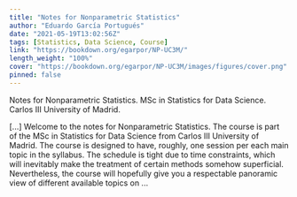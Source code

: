 ```yaml
---
title: "Notes for Nonparametric Statistics"
author: "Eduardo García Portugués"
date: "2021-05-19T13:02:56Z"
tags: [Statistics, Data Science, Course]
link: "https://bookdown.org/egarpor/NP-UC3M/"
length_weight: "100%"
cover: "https://bookdown.org/egarpor/NP-UC3M/images/figures/cover.png"
pinned: false
---
```


<p>Notes for Nonparametric Statistics. MSc in Statistics for Data Science.
Carlos III University of Madrid.</p> [...] Welcome to the notes for Nonparametric Statistics. The course is part of the MSc in Statistics for Data Science from Carlos III University of Madrid. The course is designed to have, roughly, one session per each main topic in the syllabus. The schedule is tight due to time constraints, which will inevitably make the treatment of certain methods somehow superficial. Nevertheless, the course will hopefully give you a respectable panoramic view of different available topics on ...
